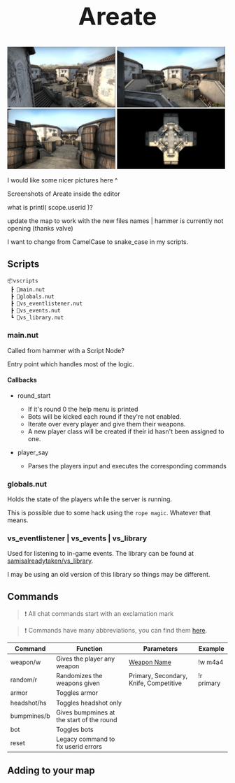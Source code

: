 <h1 align="center" style="font-size: 55px">Areate</h1>

<div align="center" style="display:inline">
      <img src="media/1.jpg" width="49%">
      <img src="media/2.jpg" width="49%">
</div>
<div align="center" style="display:inline">
      <img src="media/3.jpg" width="49%">
      <img src="media/4.jpg" width="49%">
</div>


I would like some nicer pictures here ^

Screenshots of Areate inside the editor

what is printl( scope.userid )?

update the map to work with the new files names | hammer is currently not opening (thanks valve)

I want to change from CamelCase to snake_case in my scripts.

## Scripts
```
📦vscripts
 ┣ 📜main.nut
 ┣ 📜globals.nut
 ┣ 📜vs_eventlistener.nut
 ┣ 📜vs_events.nut
 ┗ 📜vs_library.nut
 ```

### main.nut

Called from hammer with a Script Node?

Entry point which handles most of the logic.

#### Callbacks

- round_start
  - If it's round 0 the help menu is printed
  - Bots will be kicked each round if they're not enabled.
  - Iterate over every player and give them their weapons.
  - A new player class will be created if their id hasn't been assigned to one.

- player_say
  - Parses the players input and executes the corresponding commands

### globals.nut

Holds the state of the players while the server is running.

This is possible due to some hack using the `rope magic`. Whatever that means.

### vs_eventlistener | vs_events | vs_library

Used for listening to in-game events.
The library can be found at [samisalreadytaken/vs_library](https://github.com/samisalreadytaken/vs_library).

I may be using an old version of this library so things may be different.

## Commands

> ❗ All chat commands start with an exclamation mark

> ❗ Commands have many abbreviations, you can find them [here](vscripts/ChatCommands.nut#L96).

| Command     | Function                                  | Parameters                                    | Example    |
|-------------|-------------------------------------------|-----------------------------------------------|------------|
| weapon/w    | Gives the player any weapon               | [Weapon Name](vscripts/ChatCommands.nut#L313) | !w m4a4    |
| random/r    | Randomizes the weapons given              | Primary, Secondary, Knife, Competitive        | !r primary |
| armor       | Toggles armor                             |                                               |            |
| headshot/hs | Toggles headshot only                     |                                               |            |
| bumpmines/b | Gives bumpmines at the start of the round |                                               |            |
| bot         | Toggles bots                              |                                               |            |
| reset       | Legacy command to fix userid errors       |                                               |            |

## Adding to your map
